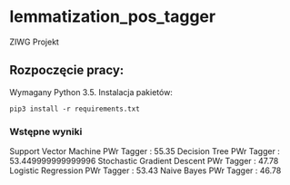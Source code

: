 # lemmatization_pos_tagger
ZIWG Projekt

## Rozpoczęcie pracy:

Wymagany Python 3.5. Instalacja pakietów:
    
	pip3 install -r requirements.txt

### Wstępne wyniki

Support Vector Machine PWr Tagger      : 55.35
Decision Tree PWr Tagger               : 53.449999999999996
Stochastic Gradient Descent PWr Tagger : 47.78
Logistic Regression PWr Tagger         : 53.43
Naive Bayes PWr Tagger                 : 46.78